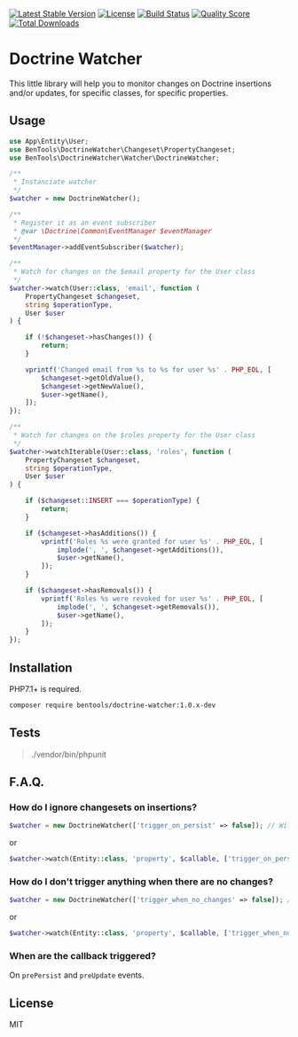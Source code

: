 [![Latest Stable Version](https://poser.pugx.org/bentools/doctrine-watcher/v/stable)](https://packagist.org/packages/bentools/doctrine-watcher)
[![License](https://poser.pugx.org/bentools/doctrine-watcher/license)](https://packagist.org/packages/bentools/doctrine-watcher)
[![Build Status](https://img.shields.io/travis/bpolaszek/doctrine-watcher/master.svg?style=flat-square)](https://travis-ci.org/bpolaszek/doctrine-watcher)
[![Quality Score](https://img.shields.io/scrutinizer/g/bpolaszek/doctrine-watcher.svg?style=flat-square)](https://scrutinizer-ci.com/g/bpolaszek/doctrine-watcher)
[![Total Downloads](https://poser.pugx.org/bentools/doctrine-watcher/downloads)](https://packagist.org/packages/bentools/doctrine-watcher)

# Doctrine Watcher

This little library will help you to monitor changes on Doctrine insertions and/or updates, for specific classes, for specific properties.

## Usage

```php
use App\Entity\User;
use BenTools\DoctrineWatcher\Changeset\PropertyChangeset;
use BenTools\DoctrineWatcher\Watcher\DoctrineWatcher;

/**
 * Instanciate watcher
 */
$watcher = new DoctrineWatcher();

/**
 * Register it as an event subscriber
 * @var \Doctrine\Common\EventManager $eventManager
 */
$eventManager->addEventSubscriber($watcher);

/**
 * Watch for changes on the $email property for the User class
 */
$watcher->watch(User::class, 'email', function (
    PropertyChangeset $changeset,
    string $operationType,
    User $user
) {

    if (!$changeset->hasChanges()) {
        return;
    }

    vprintf('Changed email from %s to %s for user %s' . PHP_EOL, [
        $changeset->getOldValue(),
        $changeset->getNewValue(),
        $user->getName(),
    ]);
});

/**
 * Watch for changes on the $roles property for the User class
 */
$watcher->watchIterable(User::class, 'roles', function (
    PropertyChangeset $changeset, 
    string $operationType, 
    User $user
) {

    if ($changeset::INSERT === $operationType) {
        return;
    }

    if ($changeset->hasAdditions()) {
        vprintf('Roles %s were granted for user %s' . PHP_EOL, [
            implode(', ', $changeset->getAdditions()),
            $user->getName(),
        ]);
    }

    if ($changeset->hasRemovals()) {
        vprintf('Roles %s were revoked for user %s' . PHP_EOL, [
            implode(', ', $changeset->getRemovals()),
            $user->getName(),
        ]);
    }
});
```

## Installation

PHP7.1+ is required.

```bash
composer require bentools/doctrine-watcher:1.0.x-dev
```

## Tests

> ./vendor/bin/phpunit

## F.A.Q.

### How do I ignore changesets on insertions?

```php
$watcher = new DoctrineWatcher(['trigger_on_persist' => false]); // Will be default config
```
or 
```php
$watcher->watch(Entity::class, 'property', $callable, ['trigger_on_persist' => false]); // Will apply on this watcher only
```

### How do I don't trigger anything when there are no changes?

```php
$watcher = new DoctrineWatcher(['trigger_when_no_changes' => false]); // Will be default config
```
or 
```php
$watcher->watch(Entity::class, 'property', $callable, ['trigger_when_no_changes' => false]); // Will apply on this watcher only
```

### When are the callback triggered?

On `prePersist` and `preUpdate` events.

## License

MIT
